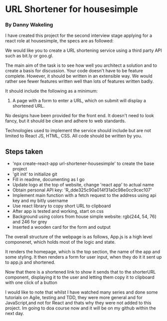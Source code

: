 <h1>URL Shortener for housesimple</h1> 

<h3>By Danny Wakeling</h3>

<p>I have created this project for the second interview stage applying for a react role at housesimple, the specs are as followed:</p>


<p>We would like you to create a URL shortening service using a third party API such as bit.ly or goo.gl.

The main aim of the task is to see how well you architect a solution and to create a basis for discussion. Your code doesn't have to be feature complete. However, it should be written in an extensible way. We would rather see fewer features written well than lots of features written badly.

It should include the following as a minimum:</p>

<ol>
   <li>A page with a form to enter a URL, which on submit will display a shortened URL.</li>
</ol>

<p>No designs have been provided for the front end. It doesn't need to look fancy, but it should be clean and adhere to web standards.

Technologies used to implement the service should include but are not limited to React JS, HTML, CSS. All code should be written by you.</p>


<h2>Steps taken</h2>

<ul> 
    <li>'npx create-react-app url-shortener-housesimple' to create the base project</li>
    <li>'git init' to initialize git</li>
    <li>Fill in readme, documenting as I go</li>
    <li>Update logo at the top of website, change 'react app' to actual name</li>
    <li>Obtain personal API key: 'R_dde325c90a014f31a0c98e0cc9cec107'</li>
    <li>Implement main function with a fetch request to the address using api key and my bitly username</li>
    <li>Use react library to copy short URL to clipboard</li>
    <li>After app is tested and working, start on css</li>
    <li>Background using colors from house simple website: rgb(244, 54, 76) and 246 for grey</li>
    <li>Inserted a wooden card for the form and output</li>
</ul> 

<p>The overall structure of the webpage is as follows, App.js is a high level componenet, which holds most of the logic and state. </p>

<p>It renders the homepage, which is the top section, the name of the app and some styling. It then renders a form for user input, when they do it it sent up to app.js and shortened. </p>

<p>Now that there is a shortened link to show it sends that to the shorterURL component, displaying it to the user and letting them copy it to clipboard with one click of a button</p>


<p>I would like to note that whilst I have watched many series and done some tutorials on Agile, testing and TDD, they were more general and for JavaScript,and not for React and thats why they were not added to this project. Im going to doa course now and it will be on my github within the next day.</p>